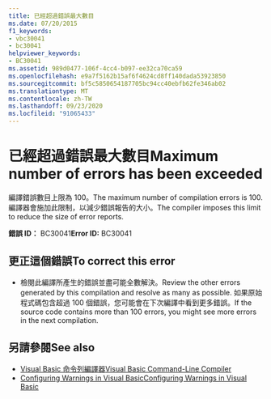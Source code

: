 ```yaml
---
title: 已經超過錯誤最大數目
ms.date: 07/20/2015
f1_keywords:
- vbc30041
- bc30041
helpviewer_keywords:
- BC30041
ms.assetid: 989d0477-106f-4cc4-b097-ee32ca70ca59
ms.openlocfilehash: e9a7f5162b15af6f4624cd8ff140dada53923850
ms.sourcegitcommit: bf5c5850654187705bc94cc40ebfb62fe346ab02
ms.translationtype: MT
ms.contentlocale: zh-TW
ms.lasthandoff: 09/23/2020
ms.locfileid: "91065433"
---
```

# <a name="maximum-number-of-errors-has-been-exceeded"></a><span data-ttu-id="172ad-102">已經超過錯誤最大數目</span><span class="sxs-lookup"><span data-stu-id="172ad-102">Maximum number of errors has been exceeded</span></span>

<span data-ttu-id="172ad-103">編譯錯誤數目上限為 100。</span><span class="sxs-lookup"><span data-stu-id="172ad-103">The maximum number of compilation errors is 100.</span></span> <span data-ttu-id="172ad-104">編譯器會施加此限制，以減少錯誤報告的大小。</span><span class="sxs-lookup"><span data-stu-id="172ad-104">The compiler imposes this limit to reduce the size of error reports.</span></span>  
  
 <span data-ttu-id="172ad-105">**錯誤 ID：** BC30041</span><span class="sxs-lookup"><span data-stu-id="172ad-105">**Error ID:** BC30041</span></span>  
  
## <a name="to-correct-this-error"></a><span data-ttu-id="172ad-106">更正這個錯誤</span><span class="sxs-lookup"><span data-stu-id="172ad-106">To correct this error</span></span>  
  
- <span data-ttu-id="172ad-107">檢閱此編譯所產生的錯誤並盡可能全數解決。</span><span class="sxs-lookup"><span data-stu-id="172ad-107">Review the other errors generated by this compilation and resolve as many as possible.</span></span> <span data-ttu-id="172ad-108">如果原始程式碼包含超過 100 個錯誤，您可能會在下次編譯中看到更多錯誤。</span><span class="sxs-lookup"><span data-stu-id="172ad-108">If the source code contains more than 100 errors, you might see more errors in the next compilation.</span></span>  
  
## <a name="see-also"></a><span data-ttu-id="172ad-109">另請參閱</span><span class="sxs-lookup"><span data-stu-id="172ad-109">See also</span></span>

- [<span data-ttu-id="172ad-110">Visual Basic 命令列編譯器</span><span class="sxs-lookup"><span data-stu-id="172ad-110">Visual Basic Command-Line Compiler</span></span>](../reference/command-line-compiler/index.md)
- [<span data-ttu-id="172ad-111">Configuring Warnings in Visual Basic</span><span class="sxs-lookup"><span data-stu-id="172ad-111">Configuring Warnings in Visual Basic</span></span>](/visualstudio/ide/configuring-warnings-in-visual-basic)
